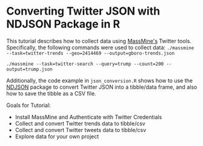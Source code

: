 # Converting Twitter JSON with NDJSON Package in R

This tutorial describes how to collect data using [MassMine's](massmine.org) Twitter tools. Specifically, the following commands were used to collect data:
`./massmine --task=twitter-trends --geo=2414469 --output=gboro-trends.json`

`./massmine --task=twitter-search --query=trump --count=200 --output=trump.json`

Additionally, the code example in `json_conversion.R` shows how to use the [NDJSON](https://cran.r-project.org/web/packages/ndjson/index.html) package to convert Twitter JSON into a tibble/data frame, and also how to save the tibble as a CSV file.

Goals for Tutorial:
- Install MassMine and Authenticate with Twitter Credentials
- Collect and convert Twitter trends data to tibble/csv
- Collect and convert Twitter tweets data to tibble/csv
- Explore data for your own project 
